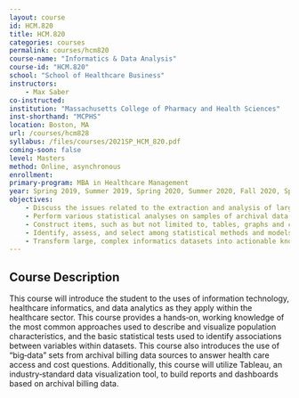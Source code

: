 ```yaml
---
layout: course
id: HCM.820
title: HCM.820
categories: courses
permalink: courses/hcm820
course-name: "Informatics & Data Analysis"
course-id: "HCM.820"
school: "School of Healthcare Business"
instructors: 
    - Max Saber
co-instructed: 
institution: "Massachusetts College of Pharmacy and Health Sciences"
inst-shorthand: "MCPHS"
location: Boston, MA
url: /courses/hcm828
syllabus: /files/courses/2021SP_HCM_820.pdf
coming-soon: false
level: Masters
method: Online, asynchronous
enrollment: 
primary-program: MBA in Healthcare Management
year: Spring 2019, Summer 2019, Spring 2020, Summer 2020, Fall 2020, Spring 2021 (three sections), Spring 2022 (faculty reference)
objectives: 
    - Discuss the issues related to the extraction and analysis of large archival data sets for patients,
    - Perform various statistical analyses on samples of archival data and write interpretative documents that describes the findings of the analysis,
    - Construct items, such as but not limited to, tables, graphs and charts, diagrams, reports, and dashboards using Microsoft Excel, SPSS, STATA, and Tableau,
    - Identify, assess, and select among statistical methods and models for solving real‐world problems weighing their advantages and disadvantages, and
    - Transform large, complex informatics datasets into actionable knowledge through the use of data visualization techniques.
---
```


## Course Description

This course will introduce the student to the uses of information technology, healthcare informatics, and data analytics as they apply within the healthcare sector. This course provides a hands‐on, working knowledge of the most common approaches used to describe and visualize population characteristics, and the basic statistical tests used to identify associations between variables within datasets. This course also introduces the use of “big‐data” sets from archival billing data sources to answer health care access and cost questions. Additionally, this course will utilize Tableau, an industry‐standard data visualization tool, to build reports and dashboards based on archival billing data.
